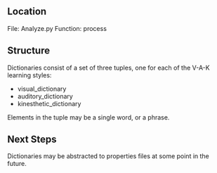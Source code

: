 ## Location ##

File: Analyze.py
Function: process


## Structure ##

Dictionaries consist of a set of three tuples, one for each of the V-A-K learning styles:
  * visual\_dictionary
  * auditory\_dictionary
  * kinesthetic\_dictionary

Elements in the tuple may be a single word, or a phrase.

## Next Steps ##

Dictionaries may be abstracted to properties files at some point in the future.